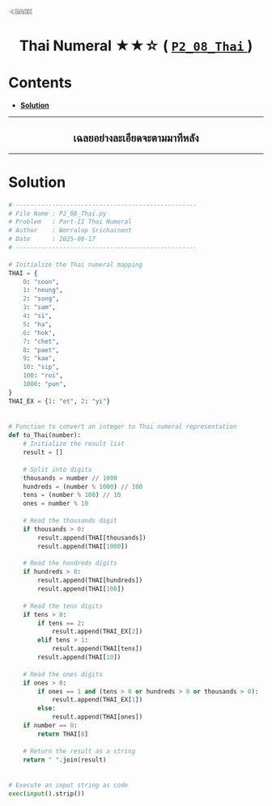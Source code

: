 <p align="left">
  <a href="../README.md">
    <img src="../../Z99-OTHERS/00-common/00-back.png" style="width:10%">
  </a>
</p>

<div align="center">
  <h1>
    Thai Numeral ★★☆ (
      <a href="https://drive.google.com/file/d/1iQh2TR-Gg74CZQyxdJxuCh-4yku5Fx1p/view?usp=drive_link">
        <code>P2_08_Thai</code>
      </a>
    )
  </h1>
</div>

# Contents

-   [**Solution**](#solution)

---

<div align="center">
  <h2>เฉลยอย่างละเอียดจะตามมาทีหลัง</h2>
</div>

---

# Solution

```python
# --------------------------------------------------
# File Name : P2_08_Thai.py
# Problem   : Part-II Thai Numeral
# Author    : Worralop Srichainont
# Date      : 2025-06-17
# --------------------------------------------------

# Initialize the Thai numeral mapping
THAI = {
    0: "soon",
    1: "neung",
    2: "song",
    3: "sam",
    4: "si",
    5: "ha",
    6: "hok",
    7: "chet",
    8: "paet",
    9: "kao",
    10: "sip",
    100: "roi",
    1000: "pun",
}
THAI_EX = {1: "et", 2: "yi"}


# Function to convert an integer to Thai numeral representation
def to_Thai(number):
    # Initialize the result list
    result = []

    # Split into digits
    thousands = number // 1000
    hundreds = (number % 1000) // 100
    tens = (number % 100) // 10
    ones = number % 10

    # Read the thousands digit
    if thousands > 0:
        result.append(THAI[thousands])
        result.append(THAI[1000])

    # Read the hundreds digits
    if hundreds > 0:
        result.append(THAI[hundreds])
        result.append(THAI[100])

    # Read the tens digits
    if tens > 0:
        if tens == 2:
            result.append(THAI_EX[2])
        elif tens > 1:
            result.append(THAI[tens])
        result.append(THAI[10])

    # Read the ones digits
    if ones > 0:
        if ones == 1 and (tens > 0 or hundreds > 0 or thousands > 0):
            result.append(THAI_EX[1])
        else:
            result.append(THAI[ones])
    if number == 0:
        return THAI[0]

    # Return the result as a string
    return " ".join(result)


# Execute an input string as code
exec(input().strip())
```
